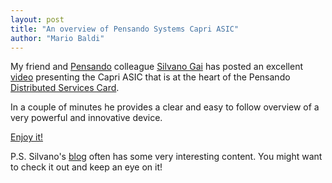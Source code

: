 ```yaml
---
layout: post
title: "An overview of Pensando Systems Capri ASIC"
author: "Mario Baldi"
---
```


My friend and [Pensando](https://pensando.io/) colleague [Silvano Gai](https://www.linkedin.com/in/silvano-gai-15263b1/) has posted an excellent [video](https://silvanogai.github.io/posts/capri/) presenting the Capri ASIC that is at the heart of the Pensando [Distributed Services Card](https://pensando.io/assets/documents/Naples_100_ProductBrief-10-2019.pdf). 

In a couple of minutes he provides a clear and easy to follow overview of a very powerful and innovative device.

[Enjoy it!](https://silvanogai.github.io/posts/capri/)

P.S. Silvano's [blog](https://silvanogai.github.io/) often has some very interesting content. You might want to check it out and keep an eye on it! 
